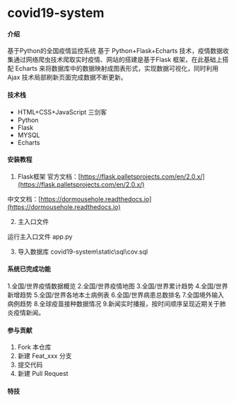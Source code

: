 # covid19-system

#### 介绍
基于Python的全国疫情监控系统
基于 Python+Flask+Echarts 技术，疫情数据收集通过网络爬虫技术爬取实时疫情、网站的搭建是基于Flask 框架，在此基础上搭配 Echarts 来将数据库中的数据映射成图表形式，实现数据可视化，同时利用 Ajax 技术局部刷新页面完成数据不断更新。

#### 技术栈
- HTML+CSS+JavaScript 三剑客
- Python
- Flask
- MYSQL
- Echarts

#### 安装教程

1.  Flask框架
官方文档：[https://flask.palletsprojects.com/en/2.0.x/](https://flask.palletsprojects.com/en/2.0.x/)

中文文档：[https://dormousehole.readthedocs.io](https://dormousehole.readthedocs.io)

2.  主入口文件

运行主入口文件 app.py

3.  导入数据库
covid19-system\static\sql\cov.sql

#### 系统已完成功能

1.全国/世界疫情数据概览
2.全国/世界疫情地图
3.全国/世界累计趋势
4.全国/世界新增趋势
5.全国/世界各地本土病例表
6.全国/世界病患总数排名
7.全国境外输入病例趋势
8.全球疫苗接种数据情况
9.新闻实时播报，按时间顺序呈现近期关于肺炎疫情新闻。


#### 参与贡献

1.  Fork 本仓库
2.  新建 Feat_xxx 分支
3.  提交代码
4.  新建 Pull Request


#### 特技
